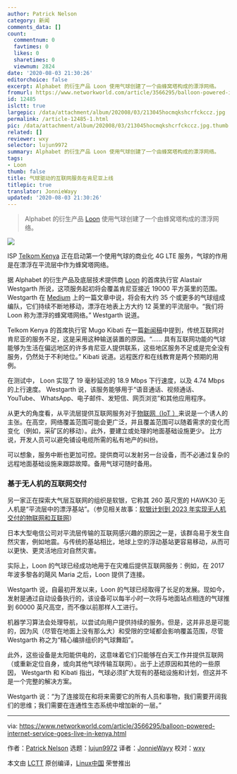 ```yaml
---
author: Patrick Nelson
category: 新闻
comments_data: []
count:
  commentnum: 0
  favtimes: 0
  likes: 0
  sharetimes: 0
  viewnum: 2824
date: '2020-08-03 21:30:26'
editorchoice: false
excerpt: Alphabet 的衍生产品 Loon 使用气球创建了一个由蜂窝塔构成的漂浮网络。
fromurl: https://www.networkworld.com/article/3566295/balloon-powered-internet-service-goes-live-in-kenya.html
id: 12485
islctt: true
largepic: /data/attachment/album/202008/03/213045hocmqkshcrfckccz.jpg
permalink: /article-12485-1.html
pic: /data/attachment/album/202008/03/213045hocmqkshcrfckccz.jpg.thumb.jpg
related: []
reviewer: wxy
selector: lujun9972
summary: Alphabet 的衍生产品 Loon 使用气球创建了一个由蜂窝塔构成的漂浮网络。
tags:
- Loon
thumb: false
title: 气球驱动的互联网服务在肯尼亚上线
titlepic: true
translator: JonnieWayy
updated: '2020-08-03 21:30:26'
---
```



> 
> Alphabet 的衍生产品 [Loon](https://loon.com/) 使用气球创建了一个由蜂窝塔构成的漂浮网络。
> 
> 
> 


![](/data/attachment/album/202008/03/213045hocmqkshcrfckccz.jpg)


ISP [Telkom Kenya](https://www.telkom.co.ke/) 正在启动第一个使用气球的商业化 4G LTE 服务，气球的作用是在漂浮在平流层中作为蜂窝塔网络。


据 Alphabet 的衍生产品及底层技术提供商 [Loon](https://loon.com/) 的首席执行官 Alastair Westgarth 所说，这项服务起初将会覆盖肯尼亚接近 19000 平方英里的范围。 Westgarth 在 [Medium](https://medium.com/loon-for-all/loon-is-live-in-kenya-259d81c75a7a) 上的一篇文章中说，将会有大约 35 个或更多的气球组成编队，它们持续不断地移动，漂浮在地表上方大约 12 英里的平流层中。“我们将 Loon 称为漂浮的蜂窝塔网络。” Westgarth 说道。


Telkom Kenya 的首席执行官 Mugo Kibati 在一篇[新闻稿](https://telkom.co.ke/telkom-and-loon-announce-progressive-deployment-loon-technology-customers-july)中提到，传统互联网对肯尼亚的服务不足，这是采用这种输送装置的原因。“…… 具有互联网功能的气球能够为生活在偏远地区的许多肯尼亚人提供联系，这些地区服务不足或是完全没有服务，仍然处于不利地位。” Kibati 说道。远程医疗和在线教育是两个预期的用例。


在测试中， Loon 实现了 19 毫秒延迟的 18.9 Mbps 下行速度，以及 4.74 Mbps 的上行速度。 Westgarth 说，该服务能够用于“语音通话、视频通话、 YouTube、 WhatsApp、电子邮件、发短信、网页浏览”和其他应用程序。


从更大的角度看，从平流层提供互联网服务对于[物联网（IoT ）](https://www.networkworld.com/article/3207535/what-is-iot-the-internet-of-things-explained.html)来说是一个诱人的主张。在高空，网络覆盖范围可能会更广泛，并且覆盖范围可以随着需求的变化而变化（例如，采矿区的移动）。此外，要建立或处理的地面基础设施更少。 比方说，开发人员可以避免铺设电缆所需的私有地产的纠纷。


可以想象，服务中断也更加可控。提供商可以发射另一台设备，而不必通过复杂的远程地面基础设施来跟踪故障。备用气球可随时备用。


### 基于无人机的互联网交付


另一家正在探索大气层互联网的组织是软银，它称其 260 英尺宽的 HAWK30 无人机是“平流层中的漂浮基站”。（参见相关故事：[软银计划到 2023 年实现无人机交付的物联网和互联网](https://www.networkworld.com/article/3405170/softbank-plans-drone-delivered-iot-and-internet-by-2023.html)）


日本大型电信公司对平流层传输的互联网感兴趣的原因之一是，该群岛易于发生自然灾害，例如地震。与传统的基站相比，地球上空的浮动基站更容易移动，从而可以更快、更灵活地应对自然灾害。


实际上，Loon 的气球已经成功地用于在灾难后提供互联网服务：例如，在 2017 年波多黎各的飓风 Maria 之后，Loon 提供了连接。


Westgarth 说，自最初开发以来，Loon 的气球已经取得了长足的发展。现如今，发射是通过自动设备执行的，该设备可以每半小时一次将与地面站点相连的气球推到 60000 英尺高空，而不像以前那样人工进行。


机器学习算法会处理导航，以尝试向用户提供持续的服务。但是，这并非总是可能的，因为风（尽管在地面上没有那么大）和受限的空域都会影响覆盖范围，尽管 Westgarth 称之为“精心编排组织的气球舞蹈”。


此外，这些设备是太阳能供电的，这意味着它们只能够在白天工作并提供互联网（或重新定位自身，或向其他气球传输互联网）。出于上述原因和其他的一些原因， Westgarth 和 Kibati 指出，气球必须扩大现有的基础设施和计划，但这并不是一个完整的解决方案。


Westgarth 说：“为了连接现在和将来需要它的所有人员和事物，我们需要开阔我们的思维；我们需要在连通性生态系统中增加新的一层。”




---


via: <https://www.networkworld.com/article/3566295/balloon-powered-internet-service-goes-live-in-kenya.html>


作者：[Patrick Nelson](https://www.networkworld.com/author/Patrick-Nelson/) 选题：[lujun9972](https://github.com/lujun9972) 译者：[JonnieWayy](https://github.com/JonnieWayy) 校对：[wxy](https://github.com/wxy)


本文由 [LCTT](https://github.com/LCTT/TranslateProject) 原创编译，[Linux中国](https://linux.cn/) 荣誉推出